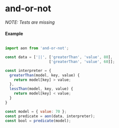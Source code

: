 # and-or-not

_NOTE: Tests are missing_

#### Example

```javascript

import aon from 'and-or-not';

const data = ['||', ['greaterThan', 'value', 80], 
                    ['greaterThan', 'value', 60]];

const interpreter = {
  greaterThan(model, key, value) {
    return model[key] > value;
  },
  lessThan(model, key, value) {
    return model[key] < value;
  }
}

const model = { value: 70 };
const predicate = aon(data, interpreter);
const bool = predicate(model);

```
